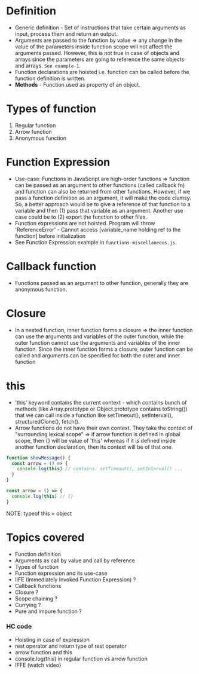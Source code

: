 # Definition
* Generic definition - Set of instructions that take certain arguments as input, process them and return an output.
* Arguments are passed to the function by value => any change in the value of the parameters inside function scope will not affect the arguments passed. However, this is not true in case of objects and arrays since the parameters are going to reference the same objects and arrays. `See example-1`.
* Function declarations are hoisted i.e. function can be called before the function definition is written.
* **Methods** - Function used as property of an object.

# Types of function
1. Regular function
2. Arrow function
3. Anonymous function

# Function Expression
* Use-case: Functions in JavaScript are high-order functions => function can be passed as an argument to other functions (called callback fn) and function can also be returned from other functions. However, if we pass a function definition as an argument, it will make the code clumsy. So, a better approach would be to give a reference of that function to a variable and then (1) pass that variable as an argument. Another use case could be to (2) export the function to other files.
* Function expressions are not hoisted. Program will throw 'ReferenceError' - Cannot access [variable_name holding ref to the function] before initialization
* See Function Expression example in `functions-miscellaneous.js`.

# Callback function
* Functions passed as an argument to other function, generally they are anonymous function.

# Closure
* In a nested function, inner function forms a closure => the inner function can use the arguments and variables of the outer function, while the outer function cannot use the arguments and variables of the inner function. Since the inner function forms a closure, outer function can be called and arguments can be specified for both the outer and inner function

# this
* 'this' keyword contains the current context - which contains bunch of methods (like Array.prototype or Object.prototype contains toString()) that we can call inside a function like setTimeout(), setInterval(), structuredClone(), fetch().
* Arrow functions do not have their own context. They take the context of "surrounding lexical scope" => if arrow function is defined in global scope, then {} will be value of 'this' whereas if it is defined inside another function declaration, then its context will be of that one.
```javascript
function showMessage() {
  const arrow = () => {
    console.log(this) // contains: setTimeout(), setInterval() ...
  }
}

const arrow = () => {
  console.log(this) // {}
}
```
NOTE: typeof this = object

# Topics covered
* Function definition
* Arguments as call by value and call by reference
* Types of function
* Function expression and its use-case
* IIFE (Immediately Invoked Function Expression) ?
* Callback functions
* Closure ?
* Scope chaining ?
* Currying ?
* Pure and impure function ?
### HC code
* Hoisting in case of expression
* rest operator and return type of rest operator
* arrow function and this
* console.log(this) in regular function vs arrow function
* IFFE (watch video)
